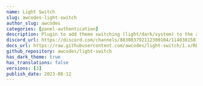 ```yaml
---
name: Light Switch
slug: awcodes-light-switch
author_slug: awcodes
categories: [panel-authentication]
description: Plugin to add theme switching (light/dark/system) to the auth pages for Filament Panels.
discord_url: https://discord.com/channels/883083792112300104/1140381581706526840
docs_url: https://raw.githubusercontent.com/awcodes/light-switch/1.x/README.md
github_repository: awcodes/light-switch
has_dark_theme: true
has_translations: false
versions: [3]
publish_date: 2023-08-12
---
```

